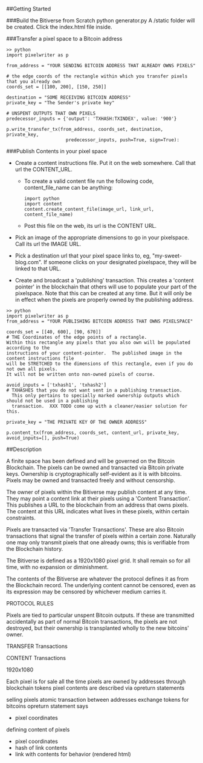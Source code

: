 ##Getting Started

###Build the Bitiverse from Scratch
python generator.py
A /static folder will be created.  Click the index.html file inside.

###Transfer a pixel space to a Bitcoin address
```
>> python
import pixelwriter as p

from_address = "YOUR SENDING BITCOIN ADDRESS THAT ALREADY OWNS PIXELS"

# the edge coords of the rectangle within which you transfer pixels that you already own
coords_set = [[100, 200], [150, 250]]

destination = "SOME RECEIVING BITCOIN ADDRESS"
private_key = "The Sender's private key"

# UNSPENT OUTPUTS THAT OWN PIXELS
predecessor_inputs = {'output': 'TXHASH:TXINDEX', value: '900'}

p.write_transfer_tx(from_address, coords_set, destination, private_key,
                      predecessor_inputs, push=True, sign=True):
```

###Publish Contents in your pixel space
- Create a content instructions file.  Put it on the web somewhere.  Call that url the CONTENT_URL.
    - To create a valid content file run the following code, content_file_name can be anything:
      ```
      import python
      import content
      content.create_content_file(image_url, link_url, content_file_name)
      ```
    - Post this file on the web, its url is the CONTENT URL.

- Pick an image of the appropriate dimensions to go in your pixelspace.  Call its url the IMAGE URL.

- Pick a destination url that your pixel space links to, eg, "my-sweet-blog.com".
  If someone clicks on your designated pixelspace, they will be linked to that URL.

- Create and broadcast a 'publishing' transaction.  This creates a 'content pointer' in the blockchain
that others will use to populate your part of the pixelspace.  Note that this can be created at
any time.  But it will only be in effect when the pixels are properly owned by the publishing address.
```
>> python
import pixelwriter as p
from_address = "YOUR PUBLISHING BITCOIN ADDRESS THAT OWNS PIXELSPACE"

coords_set = [[40, 600], [90, 670]]
# THE Coordinates of the edge points of a rectangle.  
Within this rectangle any pixels that you also own will be populated according to the
instructions of your content-pointer.  The published image in the content instructions file
will be STRETCHED to the dimensions of this rectangle, even if you do not own all pixels.
It will not be written onto non-owned pixels of course.

avoid_inputs = ['txhash1', 'txhash2']
# TXHASHES that you do not want sent in a publishing transaction.
  This only pertains to specially marked ownership outputs which should not be used in a publishing
  transaction.  XXX TODO come up with a cleaner/easier solution for this.

private_key = "THE PRIVATE KEY OF THE OWNER ADDRESS"

p.content_tx(from_address, coords_set, content_url, private_key, avoid_inputs=[], push=True)
```



##Description

A finite space has been defined and will be governed on the Bitcoin Blockchain.
The pixels can be owned and transacted via Bitcoin private keys.  Ownership is
cryptographically self-evident as it is with bitcoins.  Pixels may be owned and
transacted freely and without censorship.

The owner of pixels within the Bitiverse may publish content at any time.  They
may point a content link at their pixels using a 'Content Transaction'.  This
publishes a URL to the blockchain from an address that owns pixels.  The content
at this URL indicates what lives in these pixels, within certain constraints.

Pixels are transacted via 'Transfer Transactions'.  These are also Bitcoin
transactions that signal the transfer of pixels within a certain zone.  Naturally
one may only transmit pixels that one already owns; this is verifiable from
the Blockchain history.

The Bitiverse is defined as a 1920x1080 pixel grid.  It shall remain so for all
time, with no expansion or diminishment.

The contents of the Bitiverse are whatever the protocol defines it as from the
Blockchain record.  The underlying content cannot be censored, even as its
expression may be censored by whichever medium carries it.  

PROTOCOL RULES

Pixels are tied to particular unspent Bitcoin outputs.  If these are transmitted
accidentally as part of normal Bitcoin transactions, the pixels are not destroyed, but
their ownership is transplanted wholly to the new bitcoins' owner.

TRANSFER Transactions

CONTENT Transactions

1920x1080

Each pixel is for sale all the time
pixels are owned by addresses through blockchain tokens
pixel contents are described via opreturn statements

selling pixels
atomic transaction between addresses
exchange tokens for bitcoins
opreturn statement says
  - pixel coordinates


defining content of pixels
  - pixel coordinates
  - hash of link contents
  - link with contents for behavior (rendered html)
